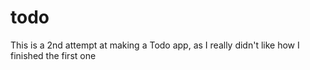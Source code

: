 # todo

This is a 2nd attempt at making a Todo app, as I really didn't like how I finished the first one